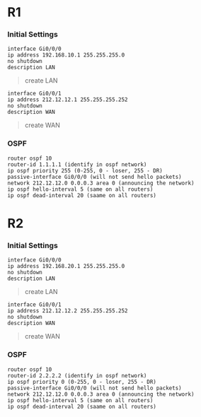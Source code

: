# R1 
### Initial Settings
```
interface Gi0/0/0
ip address 192.168.10.1 255.255.255.0
no shutdown 
description LAN
```
> create LAN 
```
interface Gi0/0/1
ip address 212.12.12.1 255.255.255.252
no shutdown
description WAN
```
> create WAN 

### OSPF
```
router ospf 10
router-id 1.1.1.1 (identify in ospf network)
ip ospf priority 255 (0-255, 0 - loser, 255 - DR)
passive-interface Gi0/0/0 (will not send hello packets)
network 212.12.12.0 0.0.0.3 area 0 (announcing the network)
ip ospf hello-interval 5 (same on all routers)
ip ospf dead-interval 20 (saame on all routers)
```

# R2
### Initial Settings
```
interface Gi0/0/0
ip address 192.168.20.1 255.255.255.0
no shutdown 
description LAN
```
> create LAN 
```
interface Gi0/0/1
ip address 212.12.12.2 255.255.255.252
no shutdown
description WAN
```
> create WAN 


### OSPF
```
router ospf 10
router-id 2.2.2.2 (identify in ospf network)
ip ospf priority 0 (0-255, 0 - loser, 255 - DR)
passive-interface Gi0/0/0 (will not send hello packets)
network 212.12.12.0 0.0.0.3 area 0 (announcing the network)
ip ospf hello-interval 5 (same on all routers)
ip ospf dead-interval 20 (saame on all routers)
```
